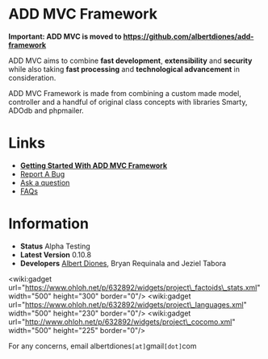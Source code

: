 # ADD MVC Framework #

**Important: ADD MVC is moved to https://github.com/albertdiones/add-framework**

ADD MVC aims to combine **fast development**, **extensibility** and **security** while also  taking **fast processing** and **technological advancement** in consideration.

ADD MVC Framework is made from combining a custom made model, controller and a handful of original class concepts with libraries Smarty, ADOdb and phpmailer.


# Links #
  * **[Getting Started With ADD MVC Framework](gettingStarted.md)**
  * [Report A Bug](https://code.google.com/p/add-mvc-framework/issues/entry?template=Defect%20report%20from%20user)
  * [Ask a question](https://code.google.com/p/add-mvc-framework/issues/entry?template=Ask%20a%20Question)
  * [FAQs](https://code.google.com/p/add-mvc-framework/issues/list?can=1&q=label%3AFAQ+status%3AVerified&colspec=Summary&cells=tiles)

# Information #
  * **Status** Alpha Testing
  * **Latest Version** 0.10.8
  * **Developers** [Albert Diones](http://blog.add.ph/), Bryan Requinala and Jeziel Tabora

&lt;wiki:gadget url="https://www.ohloh.net/p/632892/widgets/project\_factoids\_stats.xml"  width="500" height="300" border="0"/&gt;
&lt;wiki:gadget url="https://www.ohloh.net/p/632892/widgets/project\_languages.xml"  width="500" height="230" border="0"/&gt;
&lt;wiki:gadget url="http://www.ohloh.net/p/632892/widgets/project\_cocomo.xml" width="500" height="225" border="0"/&gt;


For any concerns, email albertdiones`[at]`gmail`[dot]`com